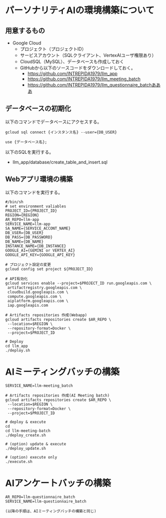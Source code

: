 # パーソナリティAIの環境構築について
## 用意するもの
- Google Cloud 
  - プロジェクト（プロジェクトID）
  - サービスアカウント（SQLクライアント、VertexAIユーザ権限あり）
  - CloudSQL（MySQL）、データベースも作成しておく
  - GitHubから以下のソースコードをダウンロードしておく。
    - https://github.com/INTREPIDA1979/llm_app
    - https://github.com/INTREPIDA1979/llm_meeting_batch
    - https://github.com/INTREPIDA1979/llm_questionnaire_batchあああ

## データベースの初期化
以下のコマンドでデータベースにアクセスする。
```
gcloud sql connect {インスタンス名} --user={DB_USER}
```

```
use {データベース名};
```

以下のSQLを実行する。
- llm_app/database/create_table_and_insert.sql

## Webアプリ環境の構築
以下のコマンドを実行する。
```
#/bin/sh
# set environment valiables
PROJECT_ID={PROJECT_ID}
REGION={REGION}
AR_REPO=llm-app
SERVICE_NAME=llm-app
SA_NAME={SERVICE_ACCONT_NAME}
DB_USER={DB_USER}
DB_PASS={DB_PASSWORD}
DB_NAME={DB_NAME}
INSTANCE_NAME={DB_INSTANCE}
GOOGLE_AI={GEMINI or VERTEX_AI}
GOOGLE_API_KEY={GOOGLE_API_KEY}

# プロジェクト設定の変更
gcloud config set project ${PROJECT_ID}

# API有効化
gcloud services enable --project=$PROJECT_ID run.googleapis.com \
 artifactregistry.googleapis.com \
 cloudbuild.googleapis.com \
 compute.googleapis.com \
 aiplatform.googleapis.com \
 iap.googleapis.com

# Artifacts repositories 作成(Webapp)
gcloud artifacts repositories create $AR_REPO \
 --location=$REGION \
 --repository-format=Docker \
 --project=$PROJECT_ID
  
# Deploy
cd llm_app
./deploy.sh
```

# AIミーティングバッチの構築
```AR_REPO=llm-meeting_batch
SERVICE_NAME=llm-meeting_batch

# Artifacts repositories 作成(AI Meeting batch)
gcloud artifacts repositories create $AR_REPO \
 --location=$REGION \
 --repository-format=Docker \
 --project=$PROJECT_ID

# deploy & execute
cd 
cd llm-meeting-batch
./deploy_create.sh

# (option) update & execute
./deploy_update.sh

# (option) execute only
./execute.sh
```

# AIアンケートバッチの構築
```
AR_REPO=llm-questionnaire_batch
SERVICE_NAME=llm-questionnaire_batch

(以降の手順は、AIミーティングバッチの構築と同じ)
```